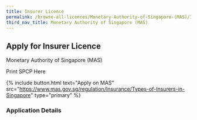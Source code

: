 ```yaml
---
title: Insurer Licence
permalink: /browse-all-licences/Monetary-Authority-of-Singapore-(MAS)/Insurer-Licence
third_nav_title: Monetary Authority of Singapore (MAS)
---
```


## Apply for Insurer Licence

Monetary Authority of Singapore (MAS)

Print SPCP Here


{% include button.html text="Apply on MAS" src="https://www.mas.gov.sg/regulation/Insurance/Types-of-Insurers-in-Singapore" type="primary" %}

### Application Details

